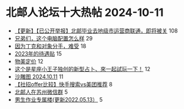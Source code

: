 # 北邮人论坛十大热帖 2024-10-11

- [【更新】【已公开举报】北邮毕业去地级市运营商联通，即将被关](https://bbs.byr.cn/article/Job/2216650) 108
- [兄弟们，这个电脑配置怎么样](https://bbs.byr.cn/article/Picture/3368332) 29
- [因为丁克和对象分手，难受](https://bbs.byr.cn/article/Feeling/3209836) 18
- [2023年的待遇贴](https://bbs.byr.cn/article/CivilServant/50933) 15
- [物美定价](https://bbs.byr.cn/article/Talking/6427727) 12
- [这个是星座小王子独创的新型占卜、來一起試玩一下！](https://bbs.byr.cn/article/Constellations/465260) 12
- [沙雕图 2024.10.11](https://bbs.byr.cn/article/Joke/732604) 11
- [【社招offer比较】快手搜索vs美团推荐](https://bbs.byr.cn/article/WorkLife/1220657) 8
- [北邮人在苏州微信群](https://bbs.byr.cn/article/Jiangsu/113522) 5
- [男生作业专属楼(更新2022.05.13）](https://bbs.byr.cn/article/Health/142868) 5


